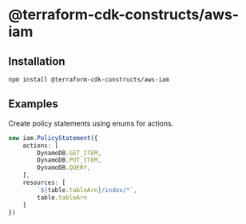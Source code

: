 # @terraform-cdk-constructs/aws-iam

## Installation

```
npm install @terraform-cdk-constructs/aws-iam
```

## Examples

Create policy statements using enums for actions.

```ts
new iam.PolicyStatement({
    actions: [
        DynamoDB.GET_ITEM,
        DynamoDB.PUT_ITEM,
        DynamoDB.QUERY,
    ],
    resources: [
        `${table.tableArn}/index/*`,
        table.tableArn
    ]
})
```
